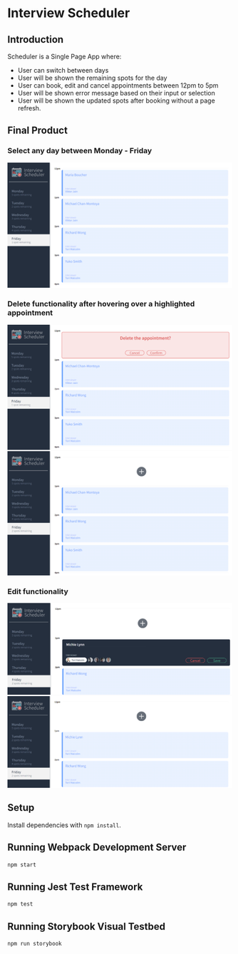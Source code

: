 # Interview Scheduler

## Introduction 
Scheduler is a Single Page App where:
- User can switch between days
- User will be shown the remaining spots for the day
- User can book, edit and cancel appointments between 12pm to 5pm
- User will be shown error message based on their input or selection
- User will be shown the updated spots after booking without a page refresh.

## Final Product 

### Select any day between Monday - Friday
!["Selected Friday with only 1 spot remaining"](https://github.com/michealap/scheduler/blob/master/public/docs/selected-day.PNG?raw=true)

### Delete functionality after hovering over a highlighted appointment
!["Confirm dialog"](https://github.com/michealap/scheduler/blob/master/public/docs/confirm-delete.PNG?raw=true)
!["Empty appointment slot/update nav bar"](https://github.com/michealap/scheduler/blob/master/public/docs/more-spots-delete.PNG?raw=true)

### Edit functionality
!["Display form"](https://github.com/michealap/scheduler/blob/master/public/docs/edit-feature.PNG?raw=true)
!["Display edit changes"](https://github.com/michealap/scheduler/blob/master/public/docs/1PM-updated.PNG?raw=true)

## Setup

Install dependencies with `npm install`.

## Running Webpack Development Server

```sh
npm start
```

## Running Jest Test Framework

```sh
npm test
```

## Running Storybook Visual Testbed

```sh
npm run storybook
```
